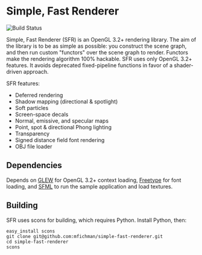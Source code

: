Simple, Fast Renderer 
=====================

![Build Status](https://travis-ci.org/mfichman/sfr.svg?branch=master)

Simple, Fast Renderer (SFR) is an OpenGL 3.2+ rendering library.  The aim of
the library is to be as simple as possible: you construct the scene graph, and
then run custom "functors" over the scene graph to render.  Functors make the
rendering algorithm 100% hackable.  SFR uses only OpenGL 3.2+ features. It
avoids deprecated fixed-pipeline functions in favor of a shader-driven
approach.

SFR features:
* Deferred rendering
* Shadow mapping (directional & spotlight)
* Soft particles
* Screen-space decals
* Normal, emissive, and specular maps
* Point, spot & directional Phong lighting
* Transparency
* Signed distance field font rendering
* OBJ file loader

Dependencies
------------

Depends on [GLEW](http://glew.sourceforge.net/) for OpenGL 3.2+ context
loading, [Freetype](http://www.freetype.org/freetype2/) for font loading, and
[SFML](http://www.sfml-dev.org/download.php) to run the sample application and
load textures. 


Building
--------

SFR uses scons for building, which requires Python.  Install Python, then:

    easy_install scons
    git clone git@github.com:mfichman/simple-fast-renderer.git
    cd simple-fast-renderer
    scons
    
    
